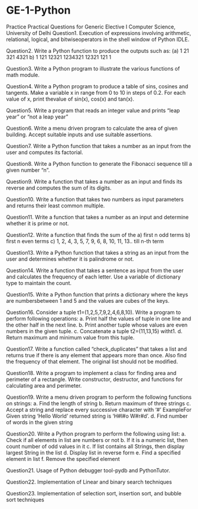 # GE-1-Python

Practice Practical Questions for Generic Elective I Computer Science, University of Delhi Question1. Execution of expressions involving arithmetic, relational, logical, and bitwiseoperators in the shell window of Python IDLE.

Question2. Write a Python function to produce the outputs such as: (a) 1 21 321 4321 b) 1 121 12321 1234321 12321 121 1

Question3. Write a Python program to illustrate the various functions of math module.

Question4. Write a Python program to produce a table of sins, cosines and tangents. Make a variable x in range from 0 to 10 in steps of 0.2. For each value of x, print thevalue of sin(x), cos(x) and tan(x).

Question5. Write a program that reads an integer value and prints “leap year” or “not a leap year”

Question6. Write a menu driven program to calculate the area of given building. Accept suitable inputs and use suitable assertions.

Question7. Write a Python function that takes a number as an input from the user and computes its factorial.

Question8. Write a Python function to generate the Fibonacci sequence till a given number “n”.

Question9. Write a function that takes a number as an input and finds its reverse and computes the sum of its digits.

Question10. Write a function that takes two numbers as input parameters and returns their least common multiple.

Question11. Write a function that takes a number as an input and determine whether it is prime or not.

Question12. Write a function that finds the sum of the a) first n odd terms b) first n even terms c) 1, 2, 4, 3, 5, 7, 9, 6, 8, 10, 11, 13.. till n-th term

Question13. Write a Python function that takes a string as an input from the user and determines whether it is palindrome or not.

Question14. Write a function that takes a sentence as input from the user and calculates the frequency of each letter. Use a variable of dictionary type to maintain the count.

Question15. Write a Python function that prints a dictionary where the keys are numbersbetween 1 and 5 and the values are cubes of the keys.

Question16. Consider a tuple t1=(1,2,5,7,9,2,4,6,8,10). Write a program to perform following operations: a. Print half the values of tuple in one line and the other half in the next line. b. Print another tuple whose values are even numbers in the given tuple. c. Concatenate a tuple t2=(11,13,15) witht1. d. Return maximum and minimum value from this tuple.

Question17. Write a function called “check_duplicates” that takes a list and returns true if there is any element that appears more than once. Also find the frequency of that element. The original list should not be modified.

Question18. Write a program to implement a class for finding area and perimeter of a rectangle. Write constructor, destructor, and functions for calculating area and perimeter.

Question19. Write a menu driven program to perform the following functions on strings: a. Find the length of string b. Return maximum of three strings c. Accept a string and replace every successive character with ‘#’ ExampleFor Given string ‘Hello World’ returned string is ‘H#l#o W#r#d’. d. Find number of words in the given string

Question20. Write a Python program to perform the following using list: a. Check if all elements in list are numbers or not b. If it is a numeric list, then count number of odd values in it c. If list contains all Strings, then display largest String in the list d. Display list in reverse form e. Find a specified element in list f. Remove the specified element

Question21. Usage of Python debugger tool-pydb and PythonTutor.

Question22. Implementation of Linear and binary search techniques

Question23. Implementation of selection sort, insertion sort, and bubble sort techniques
